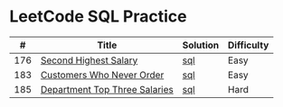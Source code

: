 # LeetCode SQL Practice

| # | Title | Solution| Difficulty|
|---|---|---|----|
|176| [Second Highest Salary](https://leetcode.com/problems/second-highest-salary/) |[sql](176.Second_Highest_Salary.sql)|Easy|
|183| [Customers Who Never Order](https://leetcode.com/problems/customers-who-never-order/)|[sql](183.sql)|Easy|
|185| [Department Top Three Salaries](https://leetcode.com/problems/department-top-three-salaries/)|[sql](185.sql)|Hard|
